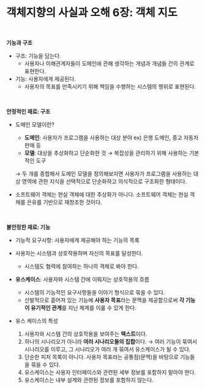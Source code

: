 # 객체지향의 사실과 오해 6장: 객체 지도

&nbsp;

**기능과 구조**

- 구조: 기능을 담는다.
  - 사용자나 이해관계자들이 도메인에 관해 생각하는 개념과 개념들 간의 관계로 표현한다.
- 기능: 사용자에게 제공된다.
  - 사용자의 목표를 만족시키기 위해 책임을 수행하는 시스템의 행위로 표현된다.

&nbsp;

**안정적인 재료: 구조**

- 도메인 모델이란?

  - **도메인**: 사용자가 프로그램을 사용하는 대상 분야 ex) 은행 도메인, 중고 자동차 판매 등
  - **모델**: 대상을 추상화하고 단순화한 것 → 복잡성을 관리하기 위해 사용하는 기본적인 도구

  → 두 개를 종합해서 도메인 모델을 정의해보자면 사용자가 프로그램을 사용하는 대상 영역에 관한 지식을 선택적으로 단순화하고 의식적으로 구조화한 형태이다.

- 소프트웨어 객체는 현실 객체에 대한 추상화가 아니다. 소프트웨어 객체는 현실 객체를 은유를 기반으로 재창조한 것이다.

&nbsp;

**불안정한 재료: 기능**

- 기능적 요구사항: 사용자에게 제공해야 하는 기능의 목록
- 사용자는 시스템과 상호작용하며 자신의 목표를 달성한다. 
  - 시스템도 협력에 참여하는 하나의 객체로 봐야 한다.
- **유스케이스**: 사용자와 시스템 간에 이뤄지는 상호작용의 흐름
  - 시스템의 기능적인 요구사항들을 이야기 형식으로 묶을 수 있다.
  - 산발적으로 흩어져 있는 기능에 **사용자 목표**라는 문맥을 제공함으로써 **각 기능이 유기적인 관계**를 지닌 체계를 이룰 수 있게 한다.

- 유스 케이스의 특성
  1. 사용자와 시스템 간의 상호작용을 보여주는 **텍스트**이다.
  2. 하나의 시나리오가 아니라 **여러 시나리오들의 집합**이다. → 여러 기능이 묶여서 시나리오를 이루고, 그 시나리오가 여러 개 묶여서 유스케이스가 될 수 있다.
  3. 단순한 피처 목록이 아니다. 사용자 목표라는 공통점(문맥)을 바탕으로 기능들을 묶을 수 있다.
  4. 유스케이스는 사용자 인터페이스와 관련된 세부 정보를 포함하지 말아야 한다.
  5. 유스케이스는 내부 설계와 관련된 정보를 포함하지 않는다.